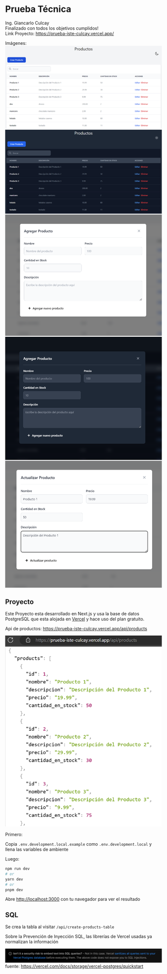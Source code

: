 # Prueba Técnica
Ing. Giancarlo Culcay  
Finalizado con todos los objetivos cumplidos!  
Link Proyecto: https://prueba-iste-culcay.vercel.app/

Imágenes:  
![Image text](./imagenes/01.png)
![Image text](./imagenes/02.png)
![Image text](./imagenes/03.png)
![Image text](./imagenes/04.png)
![Image text](./imagenes/05.png)

## Proyecto
Este Proyecto esta desarrollado en Next.js y usa la base de datos PostgreSQL que esta alojada en [Vercel](https://vercel.com/docs/storage/vercel-postgres) y hace uso del plan gratuito.

Api de productos: https://prueba-iste-culcay.vercel.app/api/products  

![Image text](./imagenes/api.png)

Primero:

Copia ```.env.development.local.example``` como ```.env.development.local``` y llena las variables de ambiente

Luego:

```bash
npm run dev
# or
yarn dev
# or
pnpm dev
```

Abre [http://localhost:3000](http://localhost:3000) con tu navegador para ver el resultado

## SQL
Se crea la tabla al visitar ```/api/create-products-table```  

Sobre la Prevención de Inyección SQL, las librerías de Vercel usadas ya normalizan la información

![Image text](./imagenes/sql-i.png)
fuente: https://vercel.com/docs/storage/vercel-postgres/quickstart
